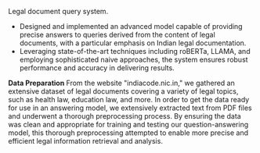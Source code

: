 Legal document query system.

- Designed and implemented an advanced model capable of providing precise answers to queries derived from the content of legal documents, with a particular emphasis on Indian legal documentation.
- Leveraging state-of-the-art techniques including roBERTa, LLAMA, and employing sophisticated naive approaches, the system ensures robust performance and accuracy in delivering results.

**Data Preparation**
From the website "indiacode.nic.in," we gathered an extensive dataset of legal documents covering a variety of
legal topics, such as health law, education law, and more. In order to get the data ready for use in an answering
model, we extensively extracted text from PDF files and underwent a thorough preprocessing process. By ensuring
the data was clean and appropriate for training and testing our question-answering model, this thorough preprocessing
attempted to enable more precise and efficient legal information retrieval and analysis.

